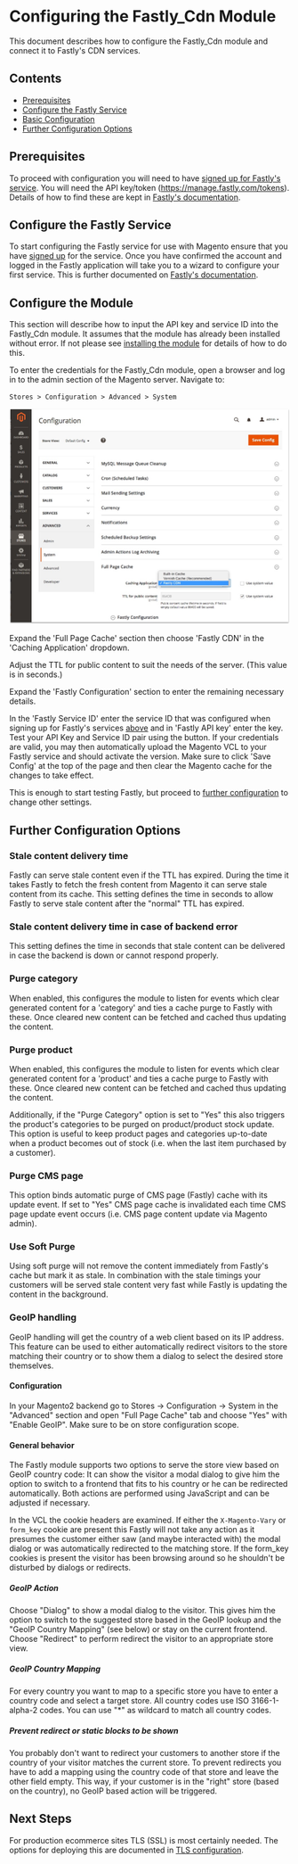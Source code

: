 # Configuring the Fastly_Cdn Module

This document describes how to configure the Fastly_Cdn module and connect it
to Fastly's CDN services.

## Contents

* [Prerequisites](#prerequisites)
* [Configure the Fastly Service](#configure-the-fastly-service)
* [Basic Configuration](#configure-the-module)
* [Further Configuration Options](#further-configuration-options)

## Prerequisites

To proceed with configuration you will need to have
[signed up for Fastly's service](https://www.fastly.com/signup). You will need
the API key/token (https://manage.fastly.com/tokens). Details of how to find these
are kept in [Fastly's documentation](https://docs.fastly.com/guides/account-management-and-security/finding-and-managing-your-account-info).

## Configure the Fastly Service

To start configuring the Fastly service for use with Magento ensure that you
have [signed up](https://www.fastly.com/signup) for the service. Once you have
confirmed the account and logged in the Fastly application will take you to a
wizard to configure your first service. This is further documented on [Fastly's documentation](https://docs.fastly.com/guides/basic-setup/sign-up-and-create-your-first-service).

## Configure the Module

This section will describe how to input the API key and service ID into the
Fastly_Cdn module. It assumes that the module has already been installed
without error. If not please see [installing the module](INSTALLATION.md) for
details of how to do this.

To enter the credentials for the Fastly_Cdn module, open a browser and log in
to the admin section of the Magento server. Navigate to:

```
Stores > Configuration > Advanced > System
```

![Fastly Configuration](images/fastly_config.jpg "Fastly Configuration Page")

Expand the 'Full Page Cache' section then choose 'Fastly CDN' in the 'Caching
Application' dropdown.

Adjust the TTL for public content to suit the needs of the server. (This value
is in seconds.)

Expand the 'Fastly Configuration' section to enter the remaining necessary
details.

In the 'Fastly Service ID' enter the service ID that was configured when
signing up for Fastly's services [above](#configure-the-fastly-service) and
in 'Fastly API key' enter the key. Test your API Key and Service ID pair using the button. If your credentials are valid, you may then automatically upload the Magento VCL to your Fastly service and should activate the version. Make sure to click 'Save Config' at the top of the page and then clear the Magento cache for the changes to take effect.

This is enough to start testing Fastly, but proceed to
[further configuration](#further-configuration-options) to change other
settings.

## Further Configuration Options

### Stale content delivery time

Fastly can serve stale content even if the TTL has expired. During the time it
takes Fastly to fetch the fresh content from Magento it can serve stale content
from its cache. This setting defines the time in seconds to allow Fastly to
serve stale content after the "normal" TTL has expired.

### Stale content delivery time in case of backend error

This setting defines the time in seconds that stale content can be delivered in
case the backend is down or cannot respond properly.

### Purge category

When enabled, this configures the module to listen for events which clear
generated content for a 'category' and ties a cache purge to Fastly with
these. Once cleared new content can be fetched and cached thus updating the
content.

### Purge product

When enabled, this configures the module to listen for events which clear
generated content for a 'product' and ties a cache purge to Fastly with these.
Once cleared new content can be fetched and cached thus updating the content.

Additionally, if the "Purge Category" option is set to "Yes" this also
triggers the product's categories to be purged on product/product stock
update. This option is useful to keep product pages and categories up-to-date
when a product becomes out of stock (i.e. when the last item purchased by a
customer).

### Purge CMS page

This option binds automatic purge of CMS page (Fastly) cache with its update
event. If set to "Yes" CMS page cache is invalidated each time CMS page update
event occurs (i.e. CMS page content update via Magento admin).

### Use Soft Purge

Using soft purge will not remove the content immediately from Fastly's cache
but mark it as stale. In combination with the stale timings your customers will
be served stale content very fast while Fastly is updating the content in the
background.

### GeoIP handling

GeoIP handling will get the country of a web client based on its IP address.
This feature can be used to either automatically redirect visitors to the
store matching their country or to show them a dialog to select the desired
store themselves.

#### Configuration

In your Magento2 backend go to Stores -> Configuration -> System in the
"Advanced" section and open "Full Page Cache" tab and choose "Yes" with "Enable
GeoIP". Make sure to be on store configuration scope.

#### General behavior

The Fastly module supports two options to serve the store view based on GeoIP
country code: It can show the visitor a modal dialog to give him the option to
switch to a frontend that fits to his country or he can be redirected
automatically. Both actions are performed using JavaScript and can be adjusted
if necessary.

In the VCL the cookie headers are examined. If either the `X-Magento-Vary` or
`form_key` cookie are present this Fastly will not take any action as it
presumes the customer either saw (and maybe interacted with) the modal dialog
or was automatically redirected to the matching store. If the form_key cookies
is present the visitor has been browsing around so he shouldn't be disturbed by
dialogs or redirects.

##### GeoIP Action

Choose "Dialog" to show a modal dialog to the visitor. This gives him the
option to switch to the suggested store based in the GeoIP lookup and the
"GeoIP Country Mapping" (see below) or stay on the current frontend. Choose
"Redirect" to perform redirect the visitor to an appropriate store view.

##### GeoIP Country Mapping

For every country you want to map to a specific store you have to enter a
country code and select a target store. All country codes use ISO
3166-1-alpha-2 codes. You can use "*" as wildcard to match all country codes.

##### Prevent redirect or static blocks to be shown

You probably don't want to redirect your customers to another store if the
country of your visitor matches the current store. To prevent redirects you
have to add a mapping using the country code of that store and leave the other
field empty. This way, if your customer is in the "right" store (based on the
country), no GeoIP based action will be triggered.

## Next Steps

For production ecommerce sites TLS (SSL) is most certainly needed. The options
for deploying this are documented in [TLS configuration](TLS.md).
